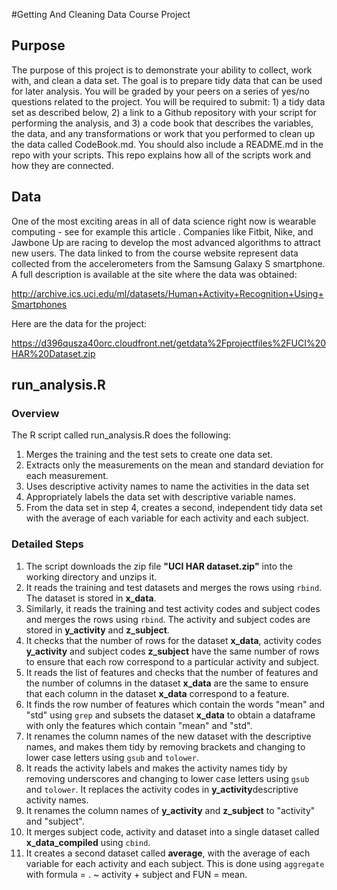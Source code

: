 #Getting And Cleaning Data Course Project
## Purpose
The purpose of this project is to demonstrate your ability to collect, work with, and clean a data set. The goal is to prepare tidy data that can be used for later analysis. You will be graded by your peers on a series of yes/no questions related to the project. You will be required to submit: 1) a tidy data set as described below, 2) a link to a Github repository with your script for performing the analysis, and 3) a code book that describes the variables, the data, and any transformations or work that you performed to clean up the data called CodeBook.md. You should also include a README.md in the repo with your scripts. This repo explains how all of the scripts work and how they are connected.

## Data
One of the most exciting areas in all of data science right now is wearable computing - see for example this article . Companies like Fitbit, Nike, and Jawbone Up are racing to develop the most advanced algorithms to attract new users. The data linked to from the course website represent data collected from the accelerometers from the Samsung Galaxy S smartphone. A full description is available at the site where the data was obtained:

http://archive.ics.uci.edu/ml/datasets/Human+Activity+Recognition+Using+Smartphones

Here are the data for the project:

https://d396qusza40orc.cloudfront.net/getdata%2Fprojectfiles%2FUCI%20HAR%20Dataset.zip

## run_analysis.R
### Overview
The R script called run_analysis.R does the following:
1. Merges the training and the test sets to create one data set.
2. Extracts only the measurements on the mean and standard deviation for each measurement.
3. Uses descriptive activity names to name the activities in the data set
4. Appropriately labels the data set with descriptive variable names.
5. From the data set in step 4, creates a second, independent tidy data set with the average of each variable for each activity and each subject.

### Detailed Steps
1. The script downloads the zip file **"UCI HAR dataset.zip"** into the working directory and unzips it. 
2. It reads the training and test datasets and merges the rows using `rbind`. The dataset is stored in **x_data**.
3. Similarly, it reads the training and test activity codes and subject codes and merges the rows using `rbind`. The activity and subject codes are stored in **y_activity** and **z_subject**.
4. It checks that the number of rows for the dataset **x_data**, activity codes **y_activity** and subject codes **z_subject** have the same number of rows to ensure that each row correspond to a particular activity and subject.
5. It reads the list of features and checks that the number of features and the number of columns in the dataset **x_data** are the same to ensure that each column in the dataset **x_data** correspond to a feature.
6. It finds the row number of features which contain the words "mean" and "std" using `grep` and subsets the dataset **x_data** to obtain a dataframe with only the features which contain "mean" and "std". 
7. It renames the column names of the new dataset with the descriptive names, and makes them tidy by removing brackets and changing to lower case letters using `gsub` and `tolower`.
8. It reads the activity labels and makes the activity names tidy by removing underscores and changing to lower case letters using `gsub` and `tolower`. It replaces the activity codes in **y_activity**descriptive activity names.
9. It renames the column names of **y_activity** and **z_subject** to "activity" and "subject".
10. It merges subject code, activity and dataset into a single dataset called **x_data_compiled** using `cbind`.
11. It creates a second dataset called **average**, with the average of each variable for each activity and each subject. This is done using `aggregate` with formula = . ~ activity + subject and FUN = mean.
